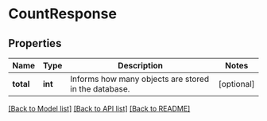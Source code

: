 # CountResponse

## Properties
Name | Type | Description | Notes
------------ | ------------- | ------------- | -------------
**total** | **int** | Informs how many objects are stored in the database. | [optional] 

[[Back to Model list]](../README.md#documentation-for-models) [[Back to API list]](../README.md#documentation-for-api-endpoints) [[Back to README]](../README.md)


